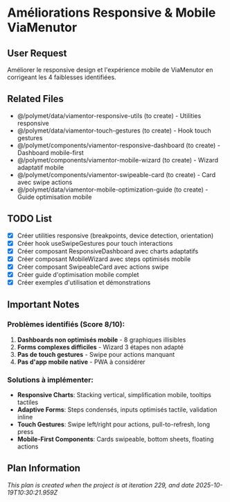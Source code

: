 # Améliorations Responsive & Mobile ViaMenutor

## User Request
Améliorer le responsive design et l'expérience mobile de ViaMenutor en corrigeant les 4 faiblesses identifiées.

## Related Files
- @/polymet/data/viamentor-responsive-utils (to create) - Utilities responsive
- @/polymet/data/viamentor-touch-gestures (to create) - Hook touch gestures
- @/polymet/components/viamentor-responsive-dashboard (to create) - Dashboard mobile-first
- @/polymet/components/viamentor-mobile-wizard (to create) - Wizard adaptatif mobile
- @/polymet/components/viamentor-swipeable-card (to create) - Card avec swipe actions
- @/polymet/data/viamentor-mobile-optimization-guide (to create) - Guide optimisation mobile

## TODO List
- [x] Créer utilities responsive (breakpoints, device detection, orientation)
- [x] Créer hook useSwipeGestures pour touch interactions
- [x] Créer composant ResponsiveDashboard avec charts adaptatifs
- [x] Créer composant MobileWizard avec steps optimisés mobile
- [x] Créer composant SwipeableCard avec actions swipe
- [x] Créer guide d'optimisation mobile complet
- [x] Créer exemples d'utilisation et démonstrations

## Important Notes
### Problèmes identifiés (Score 8/10):
1. **Dashboards non optimisés mobile** - 8 graphiques illisibles
2. **Forms complexes difficiles** - Wizard 3 étapes non adapté
3. **Pas de touch gestures** - Swipe pour actions manquant
4. **Pas d'app mobile native** - PWA à considérer

### Solutions à implémenter:
- **Responsive Charts**: Stacking vertical, simplification mobile, tooltips tactiles
- **Adaptive Forms**: Steps condensés, inputs optimisés tactile, validation inline
- **Touch Gestures**: Swipe left/right pour actions, pull-to-refresh, long press
- **Mobile-First Components**: Cards swipeable, bottom sheets, floating actions

  
## Plan Information
*This plan is created when the project is at iteration 229, and date 2025-10-19T10:30:21.959Z*
